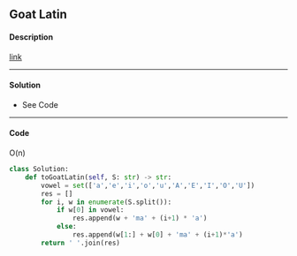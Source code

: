 ## Goat Latin

#### Description

[link](https://leetcode.com/problems/goat-latin/)

---

#### Solution

- See Code

---

#### Code

O(n)

```python
class Solution:
    def toGoatLatin(self, S: str) -> str:
        vowel = set(['a','e','i','o','u','A','E','I','O','U'])
        res = []
        for i, w in enumerate(S.split()):
            if w[0] in vowel:
                res.append(w + 'ma' + (i+1) * 'a')
            else:
                res.append(w[1:] + w[0] + 'ma' + (i+1)*'a')
        return ' '.join(res)
```